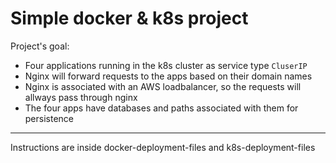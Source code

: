 # Simple docker & k8s project

Project's goal:

- Four applications running in the k8s cluster as service type `CluserIP` 
- Nginx will forward requests to the apps based on their domain names
- Nginx is associated with an AWS loadbalancer, so the requests will allways pass through nginx
- The four apps have databases and paths associated with them for persistence


---

Instructions are inside docker-deployment-files and k8s-deployment-files
